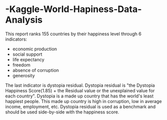 # -Kaggle-World-Hapiness-Data-Analysis
This report ranks 155 countries by their happiness level through 6 indicators:

- economic production
- social support
- life expectancy 
- freedom 
- absence of corruption
- generosity

The last indicator is dystopia residual. Dystopia residual is "the Dystopia Happiness Score(1.85) + the Residual value or the unexplained value for each country".  Dystopia is a made up country that has the world's least happiest people. This made up country is high in corruption, low in average income, employment, etc. Dystopia residual is used as a benchmark and should be used side-by-side with the happiness score. 
